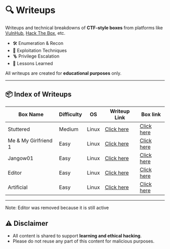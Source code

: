 # 🔍 Writeups

Writeups and technical breakdowns of **CTF-style boxes** from platforms like [VulnHub](https://vulnhub.com), [Hack The Box](https://hackthebox.com), etc.

- 🛠️ Enumeration & Recon
- 🎯 Exploitation Techniques
- 🪜 Privilege Escalation
- 🧠 Lessons Learned

All writeups are created for **educational purposes** only.

---

## 📦 Index of Writeups

|       Box Name        | Difficulty |    OS   |                     Writeup Link                    |                        Box link                               |
|-----------------------|------------|---------|-----------------------------------------------------|---------------------------------------------------------------|
|Stuttered              | Medium     | Linux   | [Click here](htb/strutted/README.md)                | [Click here](https://app.hackthebox.com/machines/Strutted)    |
| Me & My Girlfriend 1  |    Easy    |  Linux  | [Click here](VMs/Me_and_My_Girlfriend_1/README.md)  | [Click here](https://www.vulnhub.com/entry/me-and-my-girlfriend-1,409/)|
| Jangow01              | Easy       | Linux   | [Click here](VMs/jangow1/README.md)                 | [Click here](https://www.vulnhub.com/entry/jangow-101,754/)   |
|Editor                 | Easy       | Linux   | [Click here](htb/editor/README.md)                  | [Click here](https://app.hackthebox.com/machines/Editor)      |
|Artificial             | Easy       | Linux   | [Click here](htb/artificial/README.md)             | [Click here](https://app.hackthebox.com/machines/Artificial)  |

---
Note: Editor was removed because it is still active
## ⚠️ Disclaimer

- All content is shared to support **learning and ethical hacking**.
- Please do not reuse any part of this content for malicious purposes.
